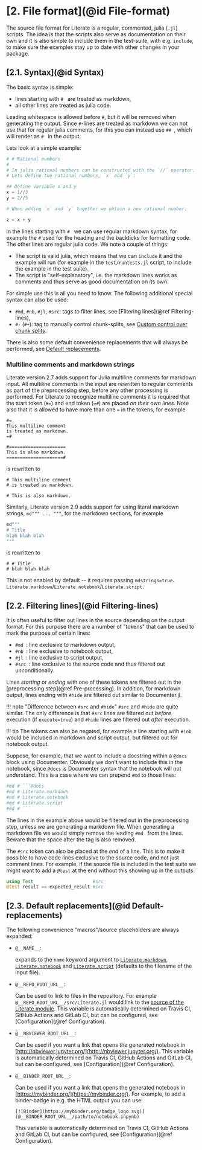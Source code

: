 # [**2.** File format](@id File-format)

The source file format for Literate is a regular, commented, julia (`.jl`) scripts.
The idea is that the scripts also serve as documentation on their own and it is also
simple to include them in the test-suite, with e.g. `include`, to make sure the examples
stay up to date with other changes in your package.

## [**2.1.** Syntax](@id Syntax)

The basic syntax is simple:
- lines starting with `# ` are treated as markdown,
- all other lines are treated as julia code.

Leading whitespace is allowed before `#`, but it will be removed when generating the
output. Since `#`-lines are treated as markdown we can not use that for regular julia
comments, for this you can instead use `## `, which will render as `# ` in the output.

Lets look at a simple example:
```julia
# # Rational numbers
#
# In julia rational numbers can be constructed with the `//` operator.
# Lets define two rational numbers, `x` and `y`:

## Define variable x and y
x = 1//3
y = 2//5

# When adding `x` and `y` together we obtain a new rational number:

z = x + y
```
In the lines starting with `# ` we can use regular markdown syntax, for example the `#`
used for the heading and the backticks for formatting code. The other lines are regular
julia code. We note a couple of things:
- The script is valid julia, which means that we can `include` it and the example will run
  (for example in the `test/runtests.jl` script, to include the example in the test suite).
- The script is "self-explanatory", i.e. the markdown lines works as comments and
  thus serve as good documentation on its own.

For simple use this is all you need to know. The following additional special syntax can also be used:
- `#md`, `#nb`, `#jl`, `#src`: tags to filter lines, see [Filtering lines](@ref Filtering-lines),
- `#-` (`#+`): tag to manually control chunk-splits, see [Custom control over chunk splits](@ref).

There is also some default convenience replacements that will always be performed, see
[Default replacements](@ref).

### Multiline comments and markdown strings

Literate version 2.7 adds support for Julia multiline comments for markdown input.
All multiline comments in the input are rewritten to regular comments as part of the
preprocessing step, before any other processing is performed. For Literate to recognize
multiline comments it is required that the start token (`#=`) and end token (`=#`) are
placed *on their own lines*. Note also that it is allowed to have more than one `=` in the
tokens, for example
```
#=
This multiline comment
is treated as markdown.
=#

#=====================
This is also markdown.
=====================#
```
is rewritten to
```
# This multiline comment
# is treated as markdown.

# This is also markdown.
```

Similarly, Literate version 2.9 adds support for using literal markdown strings,
`md""" ... """`, for the markdown sections, for example

```julia
md"""
# Title
blah blah blah
"""
```
is rewritten to
```
# # Title
# blah blah blah
```
This is not enabled by default -- it requires passing `mdstrings=true`.
`Literate.markdown`/`Literate.notebook`/`Literate.script`.

## [**2.2.** Filtering lines](@id Filtering-lines)

It is often useful to filter out lines in the source depending on the output format.
For this purpose there are a number of "tokens" that can be used to mark the purpose of
certain lines:
- `#md `: line exclusive to markdown output,
- `#nb `: line exclusive to notebook output,
- `#jl `: line exclusive to script output,
- `#src `: line exclusive to the source code and thus filtered out unconditionally.

Lines *starting* or *ending* with one of these tokens are filtered out in the
[preprocessing step](@ref Pre-processing). In addition, for markdown output, lines
ending with `#hide` are filtered out similar to Documenter.jl.


!!! note "Difference between `#src` and `#hide`"
    `#src` and `#hide` are quite similar. The only difference is that `#src` lines
    are filtered out *before* execution (if `execute=true`) and `#hide` lines
    are filtered out *after* execution.

!!! tip
    The tokens can also be negated, for example a line starting with `#!nb` would
    be included in markdown and script output, but filtered out for notebook output.

Suppose, for example, that we want to include a docstring within a `@docs` block
using Documenter. Obviously we don't want to include this in the notebook,
since `@docs` is Documenter syntax that the notebook will not understand. This
is a case where we can prepend `#md` to those lines:
````julia
#md # ```@docs
#md # Literate.markdown
#md # Literate.notebook
#md # Literate.script
#md # ```
````
The lines in the example above would be filtered out in the preprocessing step, unless we are
generating a markdown file. When generating a markdown file we would simply remove
the leading `#md ` from the lines. Beware that the space after the tag is also removed.

The `#src` token can also be placed at the *end* of a line. This is to make it possible
to have code lines exclusive to the source code, and not just comment lines. For example,
if the source file is included in the test suite we might want to add a `@test` at the end
without this showing up in the outputs:

```julia
using Test                      #src
@test result == expected_result #src
```


## [**2.3.** Default replacements](@id Default-replacements)

The following convenience "macros"/source placeholders are always expanded:

- `@__NAME__`:

  expands to the `name` keyword argument to [`Literate.markdown`](@ref),
  [`Literate.notebook`](@ref) and [`Literate.script`](@ref)
  (defaults to the filename of the input file).

- `@__REPO_ROOT_URL__`:

  Can be used to link to files in the repository.
  For example `@__REPO_ROOT_URL__/src/Literate.jl` would link to the
  [source of the Literate module](https://github.com/fredrikekre/Literate.jl/blob/master/src/Literate.jl).
  This variable is automatically determined on Travis CI, GitHub Actions and GitLab CI,
  but can be configured, see [Configuration](@ref Configuration).

- `@__NBVIEWER_ROOT_URL__`:

  Can be used if you want a link that opens the generated notebook in
  [http://nbviewer.jupyter.org/](http://nbviewer.jupyter.org/).
  This variable is automatically determined on Travis CI, GitHub Actions and GitLab CI,
  but can be configured, see [Configuration](@ref Configuration).

- `@__BINDER_ROOT_URL__`:

  Can be used if you want a link that opens the generated notebook in
  [https://mybinder.org/](https://mybinder.org/). For example,
  to add a binder-badge in e.g. the HTML output you can use:
  ```
  [![Binder](https://mybinder.org/badge_logo.svg)](@__BINDER_ROOT_URL__/path/to/notebook.inpynb)
  ```
  This variable is automatically determined on Travis CI, GitHub Actions and GitLab CI,
  but can be configured, see [Configuration](@ref Configuration).

